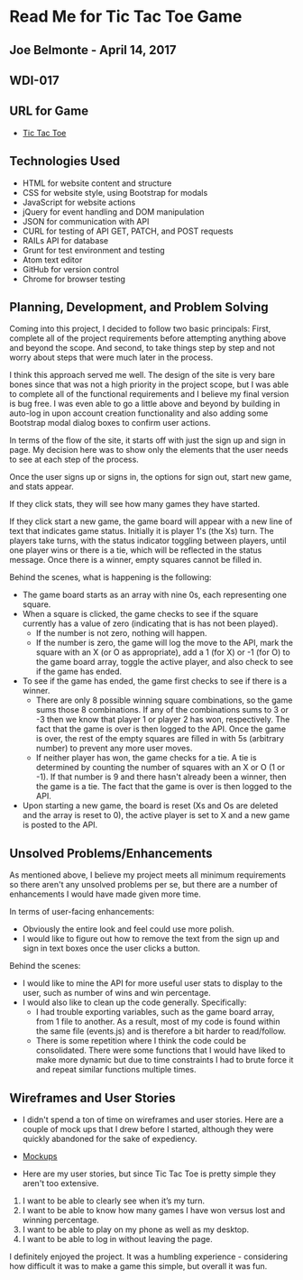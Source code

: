 # Read Me for Tic Tac Toe Game
## Joe Belmonte - April 14, 2017
## WDI-017

## URL for Game

-   [Tic Tac Toe](https://joebelmonte.github.io/tic-tac-toe-project/)

## Technologies Used

- HTML for website content and structure
- CSS for website style, using Bootstrap for modals
- JavaScript for website actions
- jQuery for event handling and DOM manipulation
- JSON for communication with API
- CURL for testing of API GET, PATCH, and POST requests
- RAILs API for database
- Grunt for test environment and testing
- Atom text editor
- GitHub for version control
- Chrome for browser testing

## Planning, Development, and Problem Solving

Coming into this project, I decided to follow two basic principals: First, complete
all of the project requirements before attempting anything above and beyond the scope.
And second, to take things step by step and not worry about steps that were much
later in the process.

I think this approach served me well.  The design of the site is very bare bones
since that was not a high priority in the project scope, but I was able to complete
all of the functional requirements and I believe my final version is bug free.  I
was even able to go a little above and beyond by building in auto-log in upon account
creation functionality and also adding some Bootstrap modal dialog boxes to confirm
user actions.

In terms of the flow of the site, it starts off with just the sign up and sign in
page.  My decision here was to show only the elements that the user needs to see at
each step of the process.

Once the user signs up or signs in, the options for sign out, start new game, and
stats appear.

If they click stats, they will see how many games they have started.

If they click start a new game, the game board will appear with a new line of text
that indicates game status.  Initially it is player 1's (the Xs) turn.  The players
take turns, with the status indicator toggling between players, until one player
wins or there is a tie, which will be reflected in the status message. Once there
is a winner, empty squares cannot be filled in.

Behind the scenes, what is happening is the following:
* The game board starts as an array with nine 0s, each representing one square.
* When a square is clicked, the game checks to see if the square currently has a
value of zero (indicating that is has not been played).
  * If the number is not zero, nothing will happen.
  * If the number is zero, the game will log the move to the API, mark the square
    with an X (or O as appropriate), add a 1 (for X) or -1 (for O) to the game
    board array, toggle the active player, and also check to see if the game has
    ended.
* To see if the game has ended, the game first checks to see if there is a winner.
  * There are only 8 possible winning square combinations, so the game sums those
    8 combinations.  If any of the combinations sums to 3 or -3 then we know that
    player 1 or player 2 has won, respectively.  The fact that the game is over
    is then logged to the API.  Once the game is over, the rest of the empty
    squares are filled in with 5s (arbitrary number) to prevent any more user moves.
  * If neither player has won, the game checks for a tie.  A tie is determined by counting
    the number of squares with an X or O (1 or -1).  If that number is 9 and there
    hasn't already been a winner, then the game is a tie.  The fact that the game
    is over is then logged to the API.
* Upon starting a new game, the board is reset (Xs and Os are deleted and the array
  is reset to 0), the active player is set to X and a new game is posted to the API.

## Unsolved Problems/Enhancements

As mentioned above, I believe my project meets all minimum requirements so there
aren't any unsolved problems per se, but there are a number of enhancements I
would have made given more time.

In terms of user-facing enhancements:
* Obviously the entire look and feel could use more polish.
* I would like to figure out how to remove the text from the sign up
  and sign in text boxes once the user clicks a button.

Behind the scenes:
* I would like to mine the API for more useful user stats to display to the user,
  such as number of wins and win percentage.
* I would also like to clean up the code generally.  Specifically:
  * I had trouble exporting variables, such as the game board array, from 1 file to
    another.  As a result, most of my code is found within the same file (events.js)
    and is therefore a bit harder to read/follow.
  * There is some repetition where I think the code could be consolidated.  There
    were some functions that I would have liked to make more dynamic but due to time
    constraints I had to brute force it and repeat similar functions multiple times.

## Wireframes and User Stories

* I didn't spend a ton of time on wireframes and user stories.  Here are a couple
of mock ups that I drew before I started, although they were quickly abandoned
for the sake of expediency.

-   [Mockups](http://imgur.com/SIeOPd0/)


* Here are my user stories, but since Tic Tac Toe is pretty simple they aren't too
  extensive.

1.	I want to be able to clearly see when it’s my turn.
2.	I want to be able to know how many games I have won versus lost and winning percentage.
3.	I want to be able to play on my phone as well as my desktop.
4.	I want to be able to log in without leaving the page.

I definitely enjoyed the project.  It was a humbling experience - considering
how difficult it was to make a game this simple, but overall it was fun.
